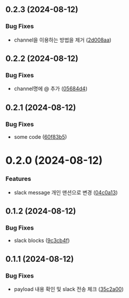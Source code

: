

## 0.2.3 (2024-08-12)


### Bug Fixes

* channel을 이용하는 방법을 제거 ([2d008aa](https://github.com/GennYoon/request_pr_review/commit/2d008aa6625fb8adc56ac94835b04e1640d97b78))

## 0.2.2 (2024-08-12)


### Bug Fixes

* channel명에 @ 추가 ([05684d4](https://github.com/GennYoon/request_pr_review/commit/05684d419c428d383ef2b627e83540309ddbab95))

## 0.2.1 (2024-08-12)


### Bug Fixes

* some code ([60f83b5](https://github.com/GennYoon/request_pr_review/commit/60f83b5f0fcdef0c1269d178e127745060f7be94))

# 0.2.0 (2024-08-12)


### Features

* slack message 개인 맨션으로 변경 ([04c0a13](https://github.com/GennYoon/request_pr_review/commit/04c0a138408490e9141f17813b493e98cd371dcf))

## 0.1.2 (2024-08-12)


### Bug Fixes

* slack blocks ([9c3cb4f](https://github.com/GennYoon/request_pr_review/commit/9c3cb4f48eb7727e7f5c60321ce8178d2f867691))

## 0.1.1 (2024-08-12)


### Bug Fixes

* payload 내용 확인 및 slack 전송 체크 ([35c2a00](https://github.com/GennYoon/request_pr_review/commit/35c2a0003dc9e728e450c61cf4cc50389402a763))
